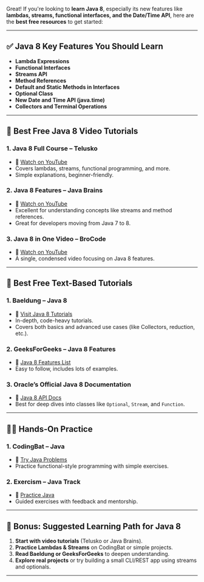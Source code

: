 Great! If you're looking to **learn Java 8**, especially its new features like **lambdas, streams, functional interfaces, and the Date/Time API**, here are the **best free resources** to get started:

---

## ✅ Java 8 Key Features You Should Learn

* **Lambda Expressions**
* **Functional Interfaces**
* **Streams API**
* **Method References**
* **Default and Static Methods in Interfaces**
* **Optional Class**
* **New Date and Time API (java.time)**
* **Collectors and Terminal Operations**

---

## 🎥 Best Free Java 8 Video Tutorials

### 1. **Java 8 Full Course – Telusko**

* 🔗 [Watch on YouTube](https://www.youtube.com/playlist?list=PLsyeobzWxl7occsESx2X1E2R2Uw5wCoeG)
* Covers lambdas, streams, functional programming, and more.
* Simple explanations, beginner-friendly.

### 2. **Java 8 Features – Java Brains**

* 🔗 [Watch on YouTube](https://www.youtube.com/playlist?list=PLqq-6Pq4lTTanfgsbnFzfWUhhAz3tIezU)
* Excellent for understanding concepts like streams and method references.
* Great for developers moving from Java 7 to 8.

### 3. **Java 8 in One Video – BroCode**

* 🔗 [Watch on YouTube](https://www.youtube.com/watch?v=3X-o6f9ONxE)
* A single, condensed video focusing on Java 8 features.

---

## 📘 Best Free Text-Based Tutorials

### 1. **Baeldung – Java 8**

* 🔗 [Visit Java 8 Tutorials](https://www.baeldung.com/java-8-new-features)
* In-depth, code-heavy tutorials.
* Covers both basics and advanced use cases (like Collectors, reduction, etc.).

### 2. **GeeksForGeeks – Java 8 Features**

* 🔗 [Java 8 Features List](https://www.geeksforgeeks.org/java-8-features-with-examples/)
* Easy to follow, includes lots of examples.

### 3. **Oracle’s Official Java 8 Documentation**

* 🔗 [Java 8 API Docs](https://docs.oracle.com/javase/8/docs/)
* Best for deep dives into classes like `Optional`, `Stream`, and `Function`.

---

## 👨‍💻 Hands-On Practice

### 1. **CodingBat – Java**

* 🔗 [Try Java Problems](https://codingbat.com/java)
* Practice functional-style programming with simple exercises.

### 2. **Exercism – Java Track**

* 🔗 [Practice Java](https://exercism.org/tracks/java)
* Guided exercises with feedback and mentorship.

---

## 🧠 Bonus: Suggested Learning Path for Java 8

1. **Start with video tutorials** (Telusko or Java Brains).
2. **Practice Lambdas & Streams** on CodingBat or simple projects.
3. **Read Baeldung or GeeksForGeeks** to deepen understanding.
4. **Explore real projects** or try building a small CLI/REST app using streams and optionals.

---

